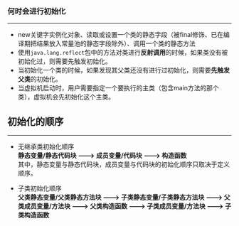 


### 何时会进行初始化

---

* new关键字实例化对象、读取或设置一个类的静态字段（被final修饰、已在编译期把结果放入常量池的静态字段除外）、调用一个类的静态方法
* 使用`java.lang.reflect`包中的方法对类进行**反射调用**的时候，如果类没有被初始化过，则需要先触发初始化。
* 当初始化一个类的时候，如果发现其父类还没有进行过初始化，则需要**先触发父类**的初始化。
* 当虚拟机启动时，用户需要指定一个要执行的主类（包含main方法的那个类），虚拟机会先初始化这个主类。



## 初始化的顺序

---

* 无继承类初始化顺序<br>**静态变量/静态代码块 ---&gt; 成员变量/代码块 ---&gt; 构造函数**  
其中，静态变量与静态代码块，成员变量与代码块的初始化顺序只取决于定义顺序。

* 子类初始化顺序<br>**父类静态变量/父类静态方法块 ---&gt; 子类静态变量/子类静态方法块 ---&gt; 父类成员变量/方法块 ---&gt; 父类构造函数 ---&gt; 子类成员变量/方法块 ---&gt; 子类构造函数**



